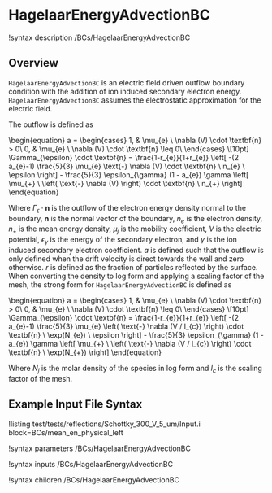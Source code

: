 # HagelaarEnergyAdvectionBC

!syntax description /BCs/HagelaarEnergyAdvectionBC

## Overview

`HagelaarEnergyAdvectionBC` is an electric field driven outflow boundary condition with the addition of ion induced secondary electron energy.
`HagelaarEnergyAdvectionBC` assumes the electrostatic approximation for the electric field.

The outflow is defined as

\begin{equation}
a =
\begin{cases}
1, & \mu_{e} \ \nabla (V) \cdot \textbf{n} > 0\\
0, & \mu_{e} \ \nabla (V) \cdot \textbf{n} \leq 0\\
\end{cases} \\[10pt]
\Gamma_{\epsilon} \cdot \textbf{n} = \frac{1-r_{e}}{1+r_{e}} \left[ -(2 a_{e}-1) \frac{5}{3}  \mu_{e} \text{-} \nabla (V) \cdot \textbf{n} \ n_{e} \ \epsilon \right] - \frac{5}{3} \epsilon_{\gamma} (1 - a_{e}) \gamma \left[ \mu_{+} \ 
\left( 
\text{-} \nabla (V) 
\right)
\cdot \textbf{n} \ n_{+} \right]
\end{equation}


Where $\Gamma_{\epsilon} \cdot \textbf{n}$ is the outflow of the electron energy density normal to the boundary, $\textbf{n}$ is the normal vector of the boundary, $n_{e}$ is the electron density, $n_{+}$ is the mean energy density, $\mu_{j}$ is the mobility coefficient, $V$ is the electric potential, $\epsilon_{\gamma}$ is the energy of the secondary electron, and $\gamma$ is the ion induced secondary electron coefficient. $a$ is defined such that the outflow is only defined when the drift velocity is direct towards the wall and zero otherwise. $r$ is defined as the fraction of particles reflected by the surface. When converting the density to log form and applying a scaling
factor of the mesh, the strong form for `HagelaarEnergyAdvectionBC` is defined as

\begin{equation}
a =
\begin{cases}
1, & \mu_{e} \ \nabla (V) \cdot \textbf{n} > 0\\
0, & \mu_{e} \ \nabla (V) \cdot \textbf{n} \leq 0\\
\end{cases} \\[10pt]
\Gamma_{\epsilon} \cdot \textbf{n} = \frac{1-r_{e}}{1+r_{e}} \left[ -(2 a_{e}-1) \frac{5}{3}  \mu_{e}
\left( 
 \text{-} \nabla (V / l_{c})
\right) 
  \cdot \textbf{n} \ \exp(N_{e}) \ \epsilon \right] - \frac{5}{3} \epsilon_{\gamma} (1 - a_{e}) \gamma \left[ \mu_{+} \ 
 \left( 
 \text{-} \nabla (V / l_{c})
 \right)
  \cdot \textbf{n} \ \exp(N_{+}) \right]
\end{equation}

Where $N_{j}$ is the molar density of the species in log form and
$l_{c}$ is the scaling factor of the mesh.

## Example Input File Syntax


!listing test/tests/reflections/Schottky_300_V_5_um/Input.i block=BCs/mean_en_physical_left

!syntax parameters /BCs/HagelaarEnergyAdvectionBC

!syntax inputs /BCs/HagelaarEnergyAdvectionBC

!syntax children /BCs/HagelaarEnergyAdvectionBC
